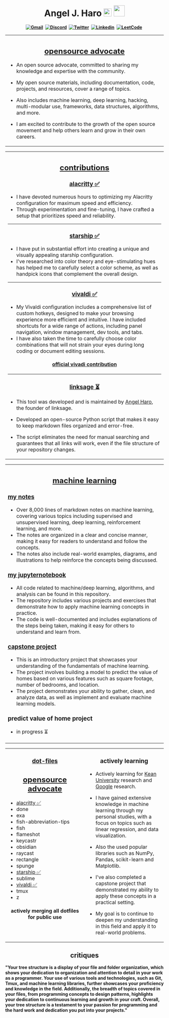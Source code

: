 <h1 align="center"><b> Angel J. Haro 
<img src="https://docs.google.com/uc?export=download&id=1JqFc6WL-cTtJBQgW9tusQAZhQ3H9hGae" alt="" height="25" >
<img src="https://docs.google.com/uc?export=download&id=1HsBpakQVutfOmxBcPbGpKdo_oGEoKJZT" alt="" height="35" >
</h1>

<!-- START  -->
<div align="center">
<a href="mailto: io.aharo24@gmail.com"><img src="https://img.shields.io/badge/Gmail-D14836?style=for-the-badge&logo=gmail&logoColor=white" alt="Gmail" /></a>&nbsp;
<a href="https://discord.gg/HDDQ6pUMHt"><img src="https://img.shields.io/badge/Discord-7289DA?style=for-the-badge&logo=discord&logoColor=white" alt="Discord" /></a>&nbsp;
<a href="https://twitter.com/aharo24"><img src="https://img.shields.io/badge/Twitter-1DA1F2?style=for-the-badge&logo=twitter&logoColor=white" alt="Twitter" /></a>&nbsp;
<a href="https://www.linkedin.com/in/aharo24/"><img src="https://img.shields.io/badge/LinkedIn-0077B5?style=for-the-badge&logo=linkedin&logoColor=white" alt="Linkedin" /></a>&nbsp;
<a href="https://leetcode.com/aharo24/"><img src="https://img.shields.io/badge/-LeetCode-FFA116?style=for-the-badge&logo=LeetCode&logoColor=black" alt="LeetCode" /></a>&nbsp;
<br/>
</div>  
<!-- END -->






<!-- START -->
<table><tr><td valign="top" width="50%">
<h2 align="center"><a href="https://github.com/aharo24"> opensource advocate </a> </h2>

- An open source advocate, committed to sharing my knowledge and expertise with the community. 

- My open source materials, including documentation, code, projects, and resources, cover a range of topics. 

- Also includes machine learning, deep learning, hacking, multi-modular use, frameworks, data structures, algorithms, and more. 

- I am excited to contribute to the growth of the open source movement and help others learn and grow in their own careers.  

</tr></tr></table> 
<!-- END -->







<!-- START -->
<table><tr><td valign="top" width="50%">
<h2 align="center"> <a href="https://github.com/aharo24"> contributions </a> </h2>


<h3 align="center"> <a href="https://github.com/aharo24/dot-alacritty"> alacritty ✅ </a> </h3>

- I have devoted numerous hours to optimizing my Alacritty configuration for maximum speed and efficiency. 
- Through experimentation and fine-tuning, I have crafted a setup that prioritizes speed and reliability.

---
<h3 align="center"> <a href="https://github.com/aharo24/dot-starship"> starship ✅ </a> </h3>

- I have put in substantial effort into creating a unique and visually appealing starship configuration. 
- I've researched into color theory and eye-stimulating hues has helped me to carefully select a color scheme, as well as handpick icons that complement the overall design.

---
<h3 align="center"> <a href="https://github.com/aharo24/dot-vivaldi"> vivaldi ✅ </a> </h3>

- My Vivaldi configuration includes a comprehensive list of custom hotkeys, designed to make your browsing experience more efficient and intuitive. I have included shortcuts for a wide range of actions, including panel navigation, window management, dev tools, and tabs. 
- I have also taken the time to carefully choose color combinations that will not strain your eyes during long coding or document editing sessions.

<h4 align="center"> <a href="https://themes.vivaldi.net/themes/nV6vpPxDvdN"> official vivadi contribution  </a> </h4>


---
<h3 align="center"> <a href="https://github.com/aharo24/aharo24/universal-markdown-linker"> linksage ⏳ </a> </h3>

- This tool was developed and is maintained by [Angel Haro](https://www.linkedin.com/in/aharo24/), the founder of linksage.

- Developed an open-source Python script that makes it easy to keep markdown files organized and error-free. 
- The script eliminates the need for manual searching and guarantees that all links will work, even if the file structure of your repository changes.

</tr></tr></table> 
<!-- END -->







<!-- START -->
<table><tr><td valign="top" width="50%">
<h2 align="center"><a href="https://github.com/aharo24"> machine learning </a> </h2>

### [my notes](https://github.com/aharo24/opensource/tree/main/machine-learning)
- Over 8,000 lines of markdown notes on machine learning, covering various topics including supervised and unsupervised learning, deep learning, reinforcement learning, and more.
- The notes are organized in a clear and concise manner, making it easy for readers to understand and follow the concepts.
- The notes also include real-world examples, diagrams, and illustrations to help reinforce the concepts being discussed.

### [my jupyternotebook](https://github.com/aharo24/machine-learning-jupyternotebook)
- All code related to machine/deep learning, algorithms, and analysis can be found in this repository.
- The repository includes various projects and exercises that demonstrate how to apply machine learning concepts in practice.
- The code is well-documented and includes explanations of the steps being taken, making it easy for others to understand and learn from.

### [capstone project](https://github.com/aharo24/machine-learning-jupyternotebook/blob/main/Projects/Capstone.ipynb)
- This is an introductory project that showcases your understanding of the fundamentals of machine learning.
- The project involves building a model to predict the value of homes based on various features such as square footage, number of bedrooms, and location.
- The project demonstrates your ability to gather, clean, and analyze data, as well as implement and evaluate machine learning models.

### predict value of home project 
- in progress ⏳

</tr></tr></table> 
<!-- END -->













<!--  START -->
<table><tr><td valign="top" width="50%">
<h3 align="center"> <a href="https://github.com/aharo24/opensource/tree/main/dotfiles"> 
dot-files </a> </h3>


<h2 align="center"><a href="https://github.com/aharo24"> opensource advocate </a> </h2>

- [alacritty ✅](https://github.com/aharo24/dot-alacritty)
- done
- exa
- fish-abbreviation-tips
- fish
- flameshot
- keycastr 
- obsidian
- raycast
- rectangle
- spunge
- [starship ✅](https://github.com/aharo24/dot-starship)
- sublime
- [vivaldi  ✅](https://github.com/aharo24/dot-vivaldi)
- tmux
- z

<h4 align="center"> actively merging all dotfiles for public use 
<a href="https://github.com/aharo24/opensource/tree/main/dotfiles"> </a></h4>

<!-- MID -->
</td><td valign="top" width="50%">
<h3 align="center"> actively learning </a> </h3>

- Actively learning for [Kean University](https://www.kean.edu) research and [Google](https://research.google/research-areas/natural-language-processing/) research. 

- I have gained extensive knowledge in machine learning through my personal studies, with a focus on topics such as linear regression, and data visualization. 

- Also the used popular libraries such as NumPy, Pandas, scikit-learn and Matplotlib. 

- I've also completed a capstone project that demonstrated my ability to apply these concepts in a practical setting. 

- My goal is to continue to deepen my understanding in this field and apply it to real-world problems.

</tr></tr></table> 
<!-- END -->








<!-- START -->
<h2 align="center"> critiques </h2>

"Your tree structure is a display of your file and folder organization, which shows your dedication to organization and attention to detail in your work as a programmer. Your use of various tools and technologies, such as Git, Tmux, and machine learning libraries, further showcases your proficiency and knowledge in the field. Additionally, the breadth of topics covered in your files, from programming concepts to design patterns, highlights your dedication to continuous learning and growth in your craft. Overall, your tree structure is a testament to your passion for programming and the hard work and dedication you put into your projects."